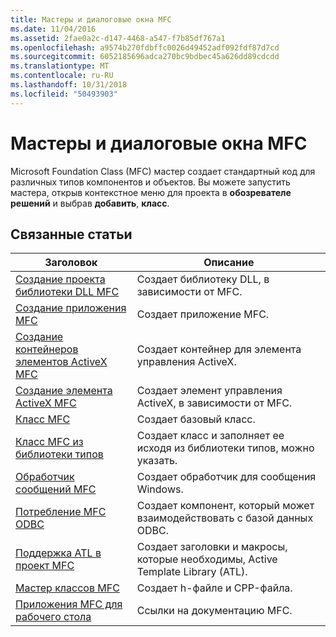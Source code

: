 ```yaml
---
title: Мастеры и диалоговые окна MFC
ms.date: 11/04/2016
ms.assetid: 2fae0a2c-d147-4468-a547-f7b85df767a1
ms.openlocfilehash: a9574b270fdbffc0026d49452adf092fdf87d7cd
ms.sourcegitcommit: 6052185696adca270bc9bdbec45a626dd89cdcdd
ms.translationtype: MT
ms.contentlocale: ru-RU
ms.lasthandoff: 10/31/2018
ms.locfileid: "50493903"
---
```

# <a name="mfc-wizards-and-dialog-boxes"></a>Мастеры и диалоговые окна MFC

Microsoft Foundation Class (MFC) мастер создает стандартный код для различных типов компонентов и объектов. Вы можете запустить мастера, открыв контекстное меню для проекта в **обозревателе решений** и выбрав **добавить**, **класс**.

## <a name="related-articles"></a>Связанные статьи

|Заголовок|Описание|
|-----------|-----------------|
|[Создание проекта библиотеки DLL MFC](../../mfc/reference/creating-an-mfc-dll-project.md)|Создает библиотеку DLL, в зависимости от MFC.|
|[Создание приложения MFC](../../mfc/reference/creating-an-mfc-application.md)|Создает приложение MFC.|
|[Создание контейнеров элементов ActiveX MFC](../../mfc/reference/creating-an-mfc-activex-control-container.md)|Создает контейнер для элемента управления ActiveX.|
|[Создание элемента ActiveX MFC](../../mfc/reference/creating-an-mfc-activex-control.md)|Создает элемент управления ActiveX, в зависимости от MFC.|
|[Класс MFC](../../mfc/reference/adding-an-mfc-class.md)|Создает базовый класс.|
|[Класс MFC из библиотеки типов](../../mfc/reference/adding-an-mfc-class-from-a-type-library.md)|Создает класс и заполняет ее исходя из библиотеки типов, можно указать.|
|[Обработчик сообщений MFC](../../mfc/reference/adding-an-mfc-message-handler.md)|Создает обработчик для сообщения Windows.|
|[Потребление MFC ODBC](../../mfc/reference/adding-an-mfc-odbc-consumer.md)|Создает компонент, который может взаимодействовать с базой данных ODBC.|
|[Поддержка ATL в проект MFC](../../mfc/reference/adding-atl-support-to-your-mfc-project.md)|Создает заголовки и макросы, которые необходимы, Active Template Library (ATL).|
|[Мастер классов MFC](../../mfc/reference/mfc-class-wizard.md)|Создает h-файле и CPP-файла.|
|[Приложения MFC для рабочего стола](../../mfc/mfc-desktop-applications.md)|Ссылки на документацию MFC.|

